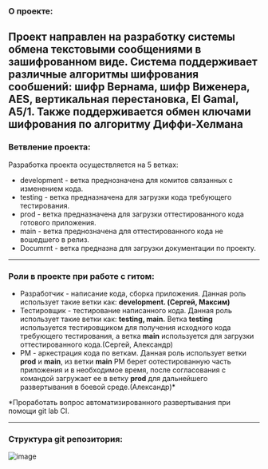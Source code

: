 ### О проекте:

Проект направлен на разработку системы **обмена текстовыми сообщениями** в зашифрованном виде. Система поддерживает различные алгоритмы шифрования сообшений: **шифр Вернама, шифр Виженера, AES, вертикальная перестановка, El Gamal, А5/1**. Также поддерживается обмен ключами шифрования по алгоритму **Диффи-Хелмана**
---
### Ветвление проекта:

Разработка проекта осуществляется на 5 ветках:

- development - ветка преднозначена для комитов связанных с изменением кода.
- testing - ветка предназначена для загрузки кода требующего тестирования.
- prod - ветка предназначена для загрузки оттестированного кода готового приложения.
- main - ветка преднозначена для оттестированного кода не вошедшего в релиз.
- Documrnt - ветка предназна для загрузки документации по проекту.
---
### Роли в проекте при работе с гитом:
- Разработчик - написание кода, сборка приложения. Данная роль использует такие ветки как: **development. (Сергей, Максим)**
- Тестировщик - тестирование написанного кода. Данная роль использует такие ветки как: **testing, main.** Ветка **testing** используется тестировщиком для получения исходного кода требующего тестирования, а ветка **main** используется для загрузки оттестированного кода.(Сергей, Александр)
- PM - аркестрация кода по веткам. Данная роль использует ветки **prod** и **main**, из ветки **main** PM берет оотестированную часть приложения и в необходимое время, после согласования с командой загружает ее в ветку **prod** для дальнейшего развертывания в боевой среде.(Александр)*

*Проработать вопрос автоматизированного развертывания при помощи git lab CI.

---

### Структура git репозитория:
![image](https://user-images.githubusercontent.com/74994249/115714857-409b6800-a380-11eb-98d9-f8e3eaf732c5.png)
